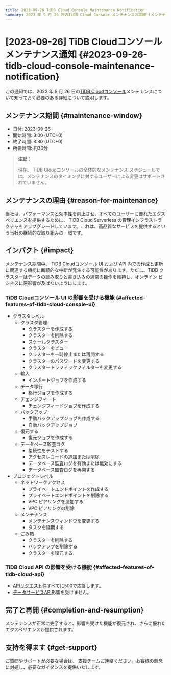 ```yaml
---
title: 2023-09-26 TiDB Cloud Console Maintenance Notification
summary: 2023 年 9 月 26 日のTiDB Cloud Console メンテナンスの詳細 (メンテナンス ウィンドウ、理由、影響など) について説明します。
---
```


# [2023-09-26] TiDB Cloudコンソールメンテナンス通知 {#2023-09-26-tidb-cloud-console-maintenance-notification}

この通知では、2023 年 9 月 26 日の[TiDB Cloudコンソール](https://tidbcloud.com/)メンテナンスについて知っておく必要のある詳細について説明します。

## メンテナンス期間 {#maintenance-window}

-   日付: 2023-09-26
-   開始時間: 8:00 (UTC+0)
-   終了時間: 8:30 (UTC+0)
-   所要時間: 約30分

> **注記：**
>
> 現在、 TiDB Cloudコンソールの全体的なメンテナンス スケジュールでは、メンテナンスのタイミングに対するユーザーによる変更はサポートされていません。

## メンテナンスの理由 {#reason-for-maintenance}

当社は、パフォーマンスと効率性を向上させ、すべてのユーザーに優れたエクスペリエンスを提供するために、 TiDB Cloud Serverless の管理インフラストラクチャをアップグレードしています。これは、高品質なサービスを提供するという当社の継続的な取り組みの一環です。

## インパクト {#impact}

メンテナンス期間中、 TiDB Cloudコンソール UI および API 内での作成と更新に関連する機能に断続的な中断が発生する可能性があります。ただし、TiDB クラスターはデータの読み取りと書き込みの通常の操作を維持し、オンライン ビジネスに悪影響が及ばないようにします。

### TiDB Cloudコンソール UI の影響を受ける機能 {#affected-features-of-tidb-cloud-console-ui}

-   クラスタレベル
    -   クラスタ管理
        -   クラスターを作成する
        -   クラスターを削除する
        -   スケールクラスター
        -   クラスターをビュー
        -   クラスターを一時停止または再開する
        -   クラスターのパスワードを変更する
        -   クラスタートラフィックフィルターを変更する
    -   輸入
        -   インポートジョブを作成する
    -   データ移行
        -   移行ジョブを作成する
    -   チェンジフィード
        -   チェンジフィードジョブを作成する
    -   バックアップ
        -   手動バックアップジョブを作成する
        -   自動バックアップジョブ
    -   復元する
        -   復元ジョブを作成する
    -   データベース監査ログ
        -   接続性をテストする
        -   アクセスレコードの追加または削除
        -   データベース監査ログを有効または無効にする
        -   データベース監査ログを再開する
-   プロジェクトレベル
    -   ネットワークアクセス
        -   プライベートエンドポイントを作成する
        -   プライベートエンドポイントを削除する
        -   VPC ピアリングを追加する
        -   VPC ピアリングの削除
    -   メンテナンス
        -   メンテナンスウィンドウを変更する
        -   タスクを延期する
    -   ごみ箱
        -   クラスターを削除する
        -   バックアップを削除する
        -   クラスターを復元する

### TiDB Cloud API の影響を受ける機能 {#affected-features-of-tidb-cloud-api}

-   [APIリクエスト](https://docs.pingcap.com/tidbcloud/api/v1beta)件すべてに500で応答します。
-   [データサービスAPI](https://docs.pingcap.com/tidbcloud/data-service-overview)影響を受けません。

## 完了と再開 {#completion-and-resumption}

メンテナンスが正常に完了すると、影響を受けた機能が復元され、さらに優れたエクスペリエンスが提供されます。

## 支持を得ます {#get-support}

ご質問やサポートが必要な場合は、 [支援チーム](/tidb-cloud/tidb-cloud-support.md)ご連絡ください。お客様の懸念に対処し、必要なガイダンスを提供いたします。
